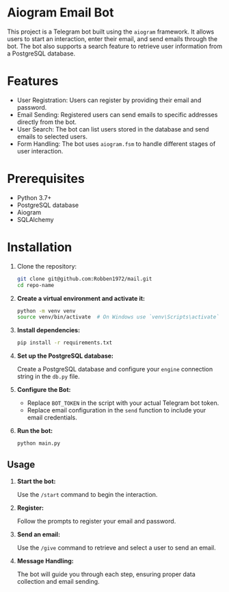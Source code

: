 # Aiogram Email Bot

This project is a Telegram bot built using the `aiogram` framework. It allows users to start an interaction, enter their email, and send emails through the bot. The bot also supports a search feature to retrieve user information from a PostgreSQL database.

# Features

- User Registration: Users can register by providing their email and password.
- Email Sending: Registered users can send emails to specific addresses directly from the bot.
- User Search: The bot can list users stored in the database and send emails to selected users.
- Form Handling: The bot uses `aiogram.fsm` to handle different stages of user interaction.

# Prerequisites

- Python 3.7+
- PostgreSQL database
- Aiogram
- SQLAlchemy

# Installation

1. Clone the repository:

   ```bash
   git clone git@github.com:Robben1972/mail.git
   cd repo-name
   ```

2. **Create a virtual environment and activate it:**

   ```bash
   python -m venv venv
   source venv/bin/activate  # On Windows use `venv\Scripts\activate`
   ```

3. **Install dependencies:**

   ```bash
   pip install -r requirements.txt
   ```

4. **Set up the PostgreSQL database:**

   Create a PostgreSQL database and configure your `engine` connection string in the `db.py` file.

5. **Configure the Bot:**

   - Replace `BOT_TOKEN` in the script with your actual Telegram bot token.
   - Replace email configuration in the `send` function to include your email credentials.

6. **Run the bot:**

   ```bash
   python main.py
   ```

## Usage

1. **Start the bot:**

   Use the `/start` command to begin the interaction.

2. **Register:**

   Follow the prompts to register your email and password.

3. **Send an email:**

   Use the `/give` command to retrieve and select a user to send an email.

4. **Message Handling:**

   The bot will guide you through each step, ensuring proper data collection and email sending.
